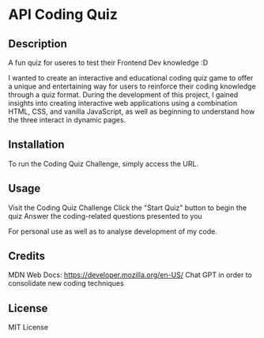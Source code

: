 # API Coding Quiz

## Description

A fun quiz for useres to test  their Frontend Dev knowledge :D

I wanted to create an interactive and educational coding quiz game to offer a unique and entertaining way for users to reinforce their coding knowledge through a quiz format.
During the development of this project, I gained insights into creating interactive web applications using a combination HTML, CSS, and vanilla JavaScript, as well as beginning to understand how the three interact in dynamic pages.



## Installation

To run the Coding Quiz Challenge, simply access the URL.

## Usage

Visit the Coding Quiz Challenge 
Click the "Start Quiz" button to begin the quiz
Answer the coding-related questions presented to you

For personal use as well as to analyse development of my code.


## Credits

MDN Web Docs: https://developer.mozilla.org/en-US/
Chat GPT in order to consolidate new coding techniques

## License

MIT License

